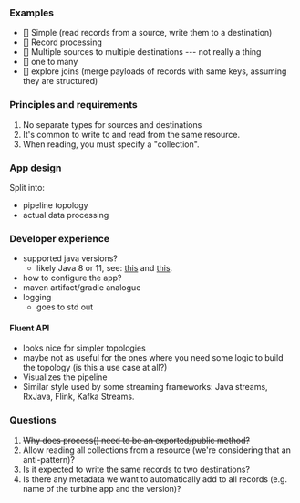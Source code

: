 ### Examples
- [] Simple (read records from a source, write them to a destination)
- [] Record processing
- [] Multiple sources to multiple destinations --- not really a thing
- [] one to many
- [] explore joins (merge payloads of records with same keys, assuming they are structured)

### Principles and requirements
1. No separate types for sources and destinations
2. It's common to write to and read from the same resource.
3. When reading, you must specify a "collection".


### App design
Split into:
* pipeline topology
* actual data processing

### Developer experience

* supported java versions?
  * likely Java 8 or 11, see: [this](https://www.infoworld.com/article/3652408/java-8-still-dominates-but-java-17-wave-is-coming-survey.html) 
  and [this](https://newrelic.com/resources/report/2022-state-of-java-ecosystem).
* how to configure the app?
* maven artifact/gradle analogue
* logging
  * goes to std out

#### Fluent API
* looks nice for simpler topologies
* maybe not as useful for the ones where you need some logic to build the topology (is this a use case at all?)
* Visualizes the pipeline
* Similar style used by some streaming frameworks: Java streams, RxJava, Flink, Kafka Streams.

### Questions
1. ~~Why does process() need to be an exported/public method?~~
2. Allow reading all collections from a resource (we're considering that an anti-pattern)?
3. Is it expected to write the same records to two destinations?
4. Is there any metadata we want to automatically add to all records (e.g. name of the turbine app and the version)?